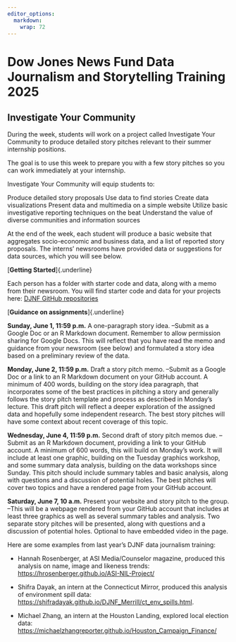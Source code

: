 ```yaml
---
editor_options: 
  markdown: 
    wrap: 72
---
```


# Dow Jones News Fund Data Journalism and Storytelling Training 2025

## Investigate Your Community

During the week, students will work on a project called Investigate Your
Community to produce detailed story pitches relevant to their summer
internship positions.

The goal is to use this week to prepare you with a few story pitches so
you can work immediately at your internship.

Investigate Your Community will equip students to:

Produce detailed story proposals Use data to find stories Create data
visualizations Present data and multimedia on a simple website Utilize
basic investigative reporting techniques on the beat Understand the
value of diverse communities and information sources

At the end of the week, each student will produce a basic website that
aggregates socio-economic and business data, and a list of reported
story proposals. The interns’ newsrooms have provided data or
suggestions for data sources, which you will see below.

[**Getting Started**]{.underline}

Each person has a folder with starter code and data, along with a memo
from their newsroom. You will find starter code and data for your
projects here: [DJNF GitHub
repositories](https://github.com/orgs/djnf-data-2025/repositories)

[**Guidance on assignments**]{.underline}

**Sunday, June 1, 11:59 p.m.** A one-paragraph story idea. –Submit as a
Google Doc or an R Markdown document. Remember to allow permission
sharing for Google Docs. This will reflect that you have read the memo
and guidance from your newsroom (see below) and formulated a story idea
based on a preliminary review of the data.

**Monday, June 2, 11:59 p.m.** Draft a story pitch memo. –Submit as a
Google Doc or a link to an R Markdown document on your GitHub account. A
minimum of 400 words, building on the story idea paragraph, that
incorporates some of the best practices in pitching a story and
generally follows the story pitch template and process as described in
Monday’s lecture. This draft pitch will reflect a deeper exploration of
the assigned data and hopefully some independent research. The best
story pitches will have some context about recent coverage of this
topic.

**Wednesday, June 4, 11:59 p.m.** Second draft of story pitch memos due.
–Submit as an R Markdown document, providing a link to your GitHub
account. A minimum of 600 words, this will build on Monday’s work. It
will include at least one graphic, building on the Tuesday graphics
workshop, and some summary data analysis, building on the data workshops
since Sunday. This pitch should include summary tables and basic
analysis, along with questions and a discussion of potential holes. The
best pitches will cover two topics and have a rendered page from your
GitHub account.

**Saturday, June 7, 10 a.m.** Present your website and story pitch to
the group. –This will be a webpage rendered from your GitHub account
that includes at least three graphics as well as several summary tables
and analysis. Two separate story pitches will be presented, along with
questions and a discussion of potential holes. Optional to have embedded
video in the page.

Here are some examples from last year’s DJNF data journalism training:

-   Hannah Rosenberger, at ASI Media/Counselor magazine, produced this
    analysis on name, image and likeness trends:
    <https://hrosenberger.github.io/ASI-NIL-Project/>

-   Shifra Dayak, an intern at the Connecticut Mirror, produced this
    analysis of environment spill data:
    <https://shifradayak.github.io/DJNF_Merrill/ct_env_spills.html>.

-   Michael Zhang, an intern at the Houston Landing, explored local
    election data:
    <https://michaelzhangreporter.github.io/Houston_Campaign_Finance/>
